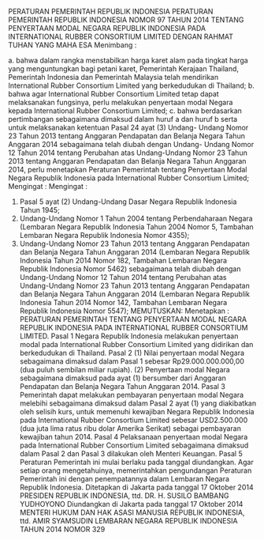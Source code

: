  PERATURAN PEMERINTAH REPUBLIK INDONESIA PERATURAN PEMERINTAH REPUBLIK INDONESIA NOMOR 97 TAHUN 2014 TENTANG PENYERTAAN MODAL NEGARA REPUBLIK INDONESIA PADA INTERNATIONAL RUBBER CONSORTIUM LIMITED
DENGAN RAHMAT TUHAN YANG MAHA ESA
Menimbang :

a. bahwa dalam rangka menstabilkan harga karet alam pada tingkat harga yang menguntungkan bagi petani karet, Pemerintah Kerajaan Thailand, Pemerintah Indonesia dan Pemerintah Malaysia telah mendirikan International Rubber Consortium Limited yang berkedudukan di Thailand;
b. bahwa agar International Rubber Consortium Limited tetap dapat melaksanakan fungsinya, perlu melakukan penyertaan modal Negara kepada International Rubber Consortium Limited;
c. bahwa berdasarkan pertimbangan sebagaimana dimaksud dalam huruf a dan huruf b serta untuk melaksanakan ketentuan Pasal 24 ayat (3) Undang- Undang Nomor 23 Tahun 2013 tentang Anggaran Pendapatan dan Belanja Negara Tahun Anggaran 2014 sebagaimana telah diubah dengan Undang- Undang Nomor 12 Tahun 2014 tentang Perubahan atas Undang-Undang Nomor 23 Tahun 2013 tentang Anggaran Pendapatan dan Belanja Negara Tahun Anggaran 2014, perlu menetapkan Peraturan Pemerintah tentang Penyertaan Modal Negara Republik Indonesia pada International Rubber Consortium Limited;
Mengingat :
Mengingat :

1. Pasal 5 ayat (2) Undang-Undang Dasar Negara Republik Indonesia Tahun 1945;
2. Undang-Undang Nomor 1 Tahun 2004 tentang Perbendaharaan Negara (Lembaran Negara Republik Indonesia Tahun 2004 Nomor 5, Tambahan Lembaran Negara Republik Indonesia Nomor 4355);
3. Undang-Undang Nomor 23 Tahun 2013 tentang Anggaran Pendapatan dan Belanja Negara Tahun Anggaran 2014 (Lembaran Negara Republik Indonesia Tahun 2014 Nomor 182, Tambahan Lembaran Negara Republik Indonesia Nomor 5462) sebagaimana telah diubah dengan Undang-Undang Nomor 12 Tahun 2014 tentang Perubahan atas Undang-Undang Nomor 23 Tahun 2013 tentang Anggaran Pendapatan dan Belanja Negara Tahun Anggaran 2014 (Lembaran Negara Republik Indonesia Tahun 2014 Nomor 142, Tambahan Lembaran Negara Republik Indonesia Nomor 5547);
MEMUTUSKAN:
 Menetapkan : PERATURAN PEMERINTAH TENTANG PENYERTAAN MODAL NEGARA REPUBLIK INDONESIA PADA INTERNATIONAL RUBBER CONSORTIUM LIMITED.
Pasal 1
Negara Republik Indonesia melakukan penyertaan modal pada International Rubber Consortium Limited yang didirikan dan berkedudukan di Thailand.
Pasal 2
(1) Nilai penyertaan modal Negara sebagaimana dimaksud dalam Pasal 1 sebesar Rp29.000.000.000,00 (dua puluh sembilan miliar rupiah).
(2) Penyertaan modal Negara sebagaimana dimaksud pada ayat (1) bersumber dari Anggaran Pendapatan dan Belanja Negara Tahun Anggaran 2014.
Pasal 3
Pemerintah dapat melakukan pembayaran penyertaan modal Negara melebihi sebagaimana dimaksud dalam Pasal 2 ayat (1) yang diakibatkan oleh selisih kurs, untuk memenuhi kewajiban Negara Republik Indonesia pada International Rubber Consortium Limited sebesar USD2.500.000 (dua juta lima ratus ribu dolar Amerika Serikat) sebagai pembayaran kewajiban tahun 2014.
Pasal 4
Pelaksanaan penyertaan modal Negara pada International Rubber Consortium Limited sebagaimana dimaksud dalam Pasal 2 dan Pasal 3 dilakukan oleh Menteri Keuangan.
Pasal 5
Peraturan Pemerintah ini mulai berlaku pada tanggal diundangkan.
Agar setiap orang mengetahuinya, memerintahkan pengundangan Peraturan Pemerintah ini dengan penempatannya dalam Lembaran Negara Republik Indonesia. Ditetapkan di Jakarta pada tanggal 17 Oktober 2014 PRESIDEN REPUBLIK INDONESIA, ttd. DR. H. SUSILO BAMBANG YUDHOYONO Diundangkan di Jakarta pada tanggal 17 Oktober 2014 MENTERI HUKUM DAN HAK ASASI MANUSIA REPUBLIK INDONESIA, ttd. AMIR SYAMSUDIN LEMBARAN NEGARA REPUBLIK INDONESIA TAHUN 2014 NOMOR 329